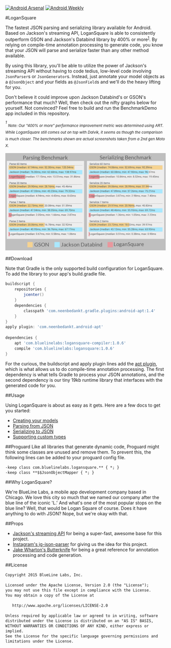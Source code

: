 [![Android Arsenal](https://img.shields.io/badge/Android%20Arsenal-LoganSquare-brightgreen.svg?style=flat)](https://android-arsenal.com/details/1/1550) [![Android Weekly](https://img.shields.io/badge/Android%20Weekly-141-blue.svg?style=flat)](http://androidweekly.net/issues/issue-141)

#LoganSquare

The fastest JSON parsing and serializing library available for Android. Based on Jackson's streaming API, LoganSquare is able to consistently outperform GSON and Jackson's Databind library by 400% or more<sup>[1](#1)</sup>. By relying on compile-time annotation processing to generate code, you know that your JSON will parse and serialize faster than any other method available.

By using this library, you'll be able to utilize the power of Jackson's streaming API without having to code tedius, low-level code involving `JsonParser`s or `JsonGenerator`s. Instead, just annotate your model objects as a `@JsonObject` and your fields as `@JsonField`s and we'll do the heavy lifting for you.

Don't believe it could improve upon Jackson Databind's or GSON's performance that much? Well, then check out the nifty graphs below for yourself. Not convinced? Feel free to build and run the BenchmarkDemo app included in this repository.

<a name="1"></a>
*<sup>1</sup> <sub>Note: Our "400% or more" performance improvement metric was determined using ART. While LoganSquare still comes out on top with Dalvik, it seems as though the comparison is much closer. The benchmarks shown are actual screenshots taken from a 2nd gen Moto X.<sub>*

![Benchmarks](docs/benchmarks.jpg)

##Download

Note that Gradle is the only supported build configuration for LoganSquare. To add the library to your app's build.gradle file.

```groovy
buildscript {
    repositories {
        jcenter()
    }
    dependencies {
        classpath 'com.neenbedankt.gradle.plugins:android-apt:1.4'
    }
}
apply plugin: 'com.neenbedankt.android-apt'

dependencies {
    apt 'com.bluelinelabs:logansquare-compiler:1.0.6'
    compile 'com.bluelinelabs:logansquare:1.0.6'
}

```
For the curious, the buildscript and apply plugin lines add the [apt plugin](https://bitbucket.org/hvisser/android-apt), which is what allows us to do compile-time annotation processing. The first dependency is what tells Gradle to process your JSON annotations, and the second dependency is our tiny 19kb runtime library that interfaces with the generated code for you.

##Usage

Using LoganSquare is about as easy as it gets. Here are a few docs to get you started:

 * [Creating your models](docs/Models.md)
 * [Parsing from JSON](docs/Parsing.md)
 * [Serializing to JSON](docs/Serializing.md)
 * [Supporting custom types](docs/TypeConverters.md)

##Proguard
Like all libraries that generate dynamic code, Proguard might think some classes are unused and remove them. To prevent this, the following lines can be added to your proguard config file.

```
-keep class com.bluelinelabs.logansquare.** { *; }
-keep class **$$JsonObjectMapper { *; }
```

##Why LoganSquare?

We're BlueLine Labs, a mobile app development company based in Chicago. We love this city so much that we named our company after the blue line of the iconic 'L.' And what's one of the most popular stops on the blue line? Well, that would be Logan Square of course. Does it have anything to do with JSON? Nope, but we're okay with that.

##Props

 * [Jackson's streaming API](https://github.com/FasterXML/jackson-core) for being a super-fast, awesome base for this project.
 * [Instagram's ig-json-parser](https://github.com/Instagram/ig-json-parser) for giving us the idea for this project.
 * [Jake Wharton's Butterknife](https://github.com/JakeWharton/butterknife) for being a great reference for annotation processing and code generation.

##License

    Copyright 2015 BlueLine Labs, Inc.

    Licensed under the Apache License, Version 2.0 (the "License");
    you may not use this file except in compliance with the License.
    You may obtain a copy of the License at

       http://www.apache.org/licenses/LICENSE-2.0

    Unless required by applicable law or agreed to in writing, software
    distributed under the License is distributed on an "AS IS" BASIS,
    WITHOUT WARRANTIES OR CONDITIONS OF ANY KIND, either express or implied.
    See the License for the specific language governing permissions and
    limitations under the License.


